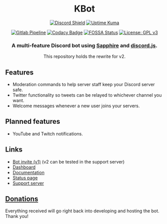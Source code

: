 <div align="center">

# KBot 
[![Discord Shield](https://discordapp.com/api/guilds/953375922990506005/widget.png)](https://kbot.ca/discord)
[![Uptime Kuma](https://status.kbot.ca/api/badge/8/status?upLabel=online&downLabel=offline&label=Bot+status)](https://status.kbot.ca/status/kbot)

[![Gitlab Pipeline](https://gitlab.com/kbot1/kbot/badges/main/pipeline.svg)](https://gitlab.com/kbot1/kbot/)
[![Codacy Badge](https://app.codacy.com/project/badge/Grade/2fe6f09b5268465e8719721e8ec419dd)](https://www.codacy.com/gl/kbot1/kbot/dashboard?utm_source=gitlab.com&amp;utm_medium=referral&amp;utm_content=kbot1/kbot&amp;utm_campaign=Badge_Grade)
[![FOSSA Status](https://app.fossa.com/api/projects/git%2Bgitlab.com%2Fkbot1%2Fkbot.svg?type=shield)](https://app.fossa.com/projects/git%2Bgitlab.com%2Fkbot1%2Fkbot?ref=badge_shield)
[![License: GPL v3](https://img.shields.io/badge/License-GPLv3-blue.svg)](https://www.gnu.org/licenses/gpl-3.0)

### A multi-feature Discord bot using [Sapphire](https://www.sapphirejs.dev/) and [discord.js](https://discord.js.org).

This repository holds the rewrite for v2.

</div>


## Features
- Moderation commands to help server staff keep your Discord server safe.
- Twitter functionality so tweets can be relayed to whichever channel you want.
- Welcome messages whenever a new user joins your servers.

## Planned features
- YouTube and Twitch notifications.

## Links
- [Bot invite (v1)](https://kbot.ca/invite) (v2 can be tested in the support server)
- [Dashboard](https://kbot.ca/)
- [Documentation](https://docs.kbot.ca/)
- [Status page](https://kuma.kbot.ca/status/kbot)
- [Support server](https://kbot.ca/discord)

## [Donations](https://ko-fi.com/killbasa)
Everything received will go right back into developing and hosting the bot. Thank you!
